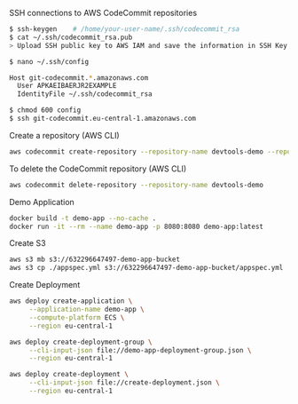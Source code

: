 SSH connections to AWS CodeCommit repositories
```sh
$ ssh-keygen    # /home/your-user-name/.ssh/codecommit_rsa
$ cat ~/.ssh/codecommit_rsa.pub
> Upload SSH public key to AWS IAM and save the information in SSH Key ID

$ nano ~/.ssh/config

Host git-codecommit.*.amazonaws.com
  User APKAEIBAERJR2EXAMPLE
  IdentityFile ~/.ssh/codecommit_rsa

$ chmod 600 config
$ ssh git-codecommit.eu-central-1.amazonaws.com
```

Create a repository (AWS CLI)
```sh
aws codecommit create-repository --repository-name devtools-demo --repository-description "AWS Dev Tolls CI/CD Demo" --tags Env=dev
```

To delete the CodeCommit repository (AWS CLI)
```sh
aws codecommit delete-repository --repository-name devtools-demo
```

Demo Application
```sh
docker build -t demo-app --no-cache .
docker run -it --rm --name demo-app -p 8080:8080 demo-app:latest
```

Create S3
```sh
aws s3 mb s3://632296647497-demo-app-bucket
aws s3 cp ./appspec.yml s3://632296647497-demo-app-bucket/appspec.yml
```

Create Deployment
```sh
aws deploy create-application \
     --application-name demo-app \
     --compute-platform ECS \
     --region eu-central-1

aws deploy create-deployment-group \
     --cli-input-json file://demo-app-deployment-group.json \
     --region eu-central-1

aws deploy create-deployment \
     --cli-input-json file://create-deployment.json \
     --region eu-central-1
```